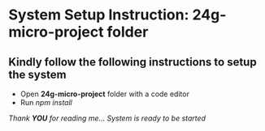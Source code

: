 # System Setup Instruction: 24g-micro-project folder

## Kindly follow the following instructions to setup the system 
* Open **24g-micro-project** folder with a code editor
* Run _npm install_

_Thank **YOU** for reading me... System is ready to be started_

